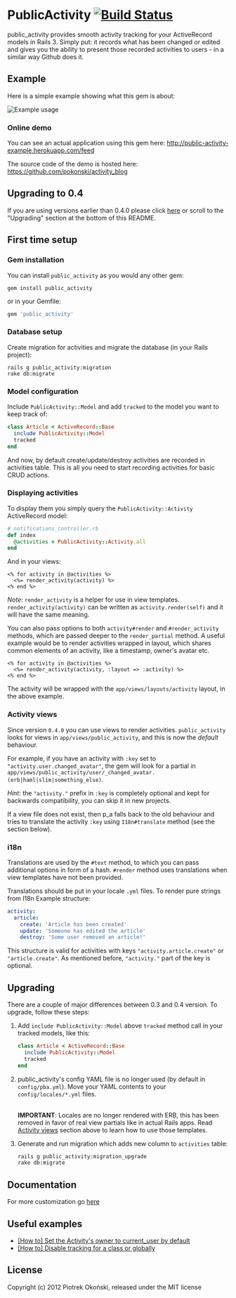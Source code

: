 # PublicActivity [![Build Status](https://secure.travis-ci.org/pokonski/public_activity.png)](http://travis-ci.org/pokonski/public_activity)

public_activity provides smooth activity tracking for your ActiveRecord models in Rails 3.
Simply put: it records what has been changed or edited and gives you the ability to present those recorded activities to users - in a similar way Github does it.

## Example

Here is a simple example showing what this gem is about:

![Example usage](http://i.imgur.com/q0TVx.png)

### Online demo

You can see an actual application using this gem here: http://public-activity-example.herokuapp.com/feed

The source code of the demo is hosted here: https://github.com/pokonski/activity_blog
## Upgrading to 0.4

If you are using versions earlier than 0.4.0 please click [here](#upgrading) or scroll to the "Upgrading" section at the bottom of this README.

## First time setup

### Gem installation

You can install `public_activity` as you would any other gem:

    gem install public_activity

or in your Gemfile:

```ruby
gem 'public_activity'
```

### Database setup

Create migration for activities and migrate the database (in your Rails project):

    rails g public_activity:migration
    rake db:migrate

### Model configuration

Include `PublicActivity::Model` and add `tracked` to the model you want to keep track of:

```ruby
class Article < ActiveRecord::Base
  include PublicActivity::Model
  tracked
end
```

And now, by default create/update/destroy activities are recorded in activities table. This is all you need to start recording activities for basic CRUD actions.

### Displaying activities

To display them you simply query the `PublicActivity::Activity` ActiveRecord model:

```ruby
# notifications_controller.rb
def index
  @activities = PublicActivity::Activity.all
end
```

And in your views:

```erb
<% for activity in @activities %>
  <%= render_activity(activity) %>
<% end %>
```

*Note*: `render_activity` is a helper for use in view templates. `render_activity(activity)` can be written as `activity.render(self)` and it will have the same meaning.

You can also pass options to both `activity#render` and `#render_activity` methods, which are passed deeper to the `render_partial` method.
A useful example would be to render activities wrapped in layout, which shares common elements of an activity, like a timestamp, owner's avatar etc.

```erb
<% for activity in @activities %>
  <%= render_activity(activity, :layout => :activity) %>
<% end %>
```

The activity will be wrapped with the `app/views/layouts/activity` layout, in the above example.

### Activity views

Since version `0.4.0` you can use views to render activities. `public_activity` looks for views in `app/views/public_activity`, and this is now the *default* behaviour.

For example, if you have an activity with `:key` set to `"activity.user.changed_avatar"`, the gem will look for a partial in `app/views/public_activity/user/_changed_avatar.(erb|haml|slim|something_else)`.

*Hint*: the `"activity."` prefix in `:key` is completely optional and kept for backwards compatibility, you can skip it in new projects.

If a view file does not exist, then p_a falls back to the old behaviour and tries to translate the activity `:key` using `I18n#translate` method (see the section below).

### i18n

Translations are used by the `#text` method, to which you can pass additional options in form of a hash. `#render` method uses translations when view templates have not been provided.

Translations should be put in your locale `.yml` files. To render pure strings from I18n Example structure:

```yaml
activity:
  article:
    create: 'Article has been created'
    update: 'Someone has edited the article'
    destroy: 'Some user removed an article!'
```

This structure is valid for activities with keys `"activity.article.create"` or `"article.create"`. As mentioned before, `"activity."` part of the key is optional.

## Upgrading

There are a couple of major differences between 0.3 and 0.4 version. To upgrade, follow these steps:

1.  Add `include PublicActivity::Model` above `tracked` method call in your tracked models, like this:

    ```ruby
    class Article < ActiveRecord::Base
      include PublicActivity::Model
      tracked
    end
    ```

2.   public_activity's config YAML file is no longer used (by default in `config/pba.yml`). Move your YAML contents to your `config/locales/*.yml` files.

     <br/>**IMPORTANT**: Locales are no longer rendered with ERB, this has been removed in favor of real view partials like in actual Rails apps.
     Read [Activity views](#activity-views) section above to learn how to use those templates.<br/>

3.   Generate and run migration which adds new column to `activities` table:

     ```bash
     rails g public_activity:migration_upgrade
     rake db:migrate
     ```

## Documentation

For more customization go [here](http://rubydoc.info/gems/public_activity/index)

## Useful examples

* [[How to] Set the Activity's owner to current_user by default](https://github.com/pokonski/public_activity/wiki/%5BHow-to%5D-Set-the-Activity's-owner-to-current_user-by-default)
* [[How to] Disable tracking for a class or globally](https://github.com/pokonski/public_activity/wiki/%5BHow-to%5D-Disable-tracking-for-a-class-or-globally)

## License
Copyright (c) 2012 Piotrek Okoński, released under the MIT license